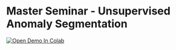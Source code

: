 # Master Seminar - Unsupervised Anomaly Segmentation
[![Open Demo In Colab](https://colab.research.google.com/assets/colab-badge.svg)](https://colab.research.google.com/github/hannamykula/mad_seminar_s23/blob/main/main.ipynb)
